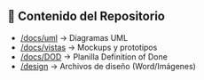 ## 📂 Contenido del Repositorio
- [/docs/uml](docs/uml) → Diagramas UML
- [/docs/vistas](docs/vistas) → Mockups y prototipos
- [/docs/DOD](docs/DOD) → Planilla Definition of Done
- [/design](design) → Archivos de diseño (Word/Imágenes)
